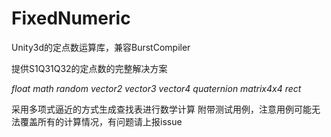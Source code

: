 # FixedNumeric
Unity3d的定点数运算库，兼容BurstCompiler

提供S1Q31Q32的定点数的完整解决方案

*float math random vector2 vector3 vector4 quaternion matrix4x4 rect*

采用多项式逼近的方式生成查找表进行数学计算
附带测试用例，注意用例可能无法覆盖所有的计算情况，有问题请上报issue
